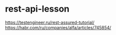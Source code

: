 # rest-api-lesson
https://testengineer.ru/rest-assured-tutorial/
https://habr.com/ru/companies/alfa/articles/745854/
